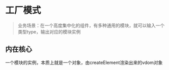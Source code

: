 # 工厂模式

> 业务场景：在一个高度集中化的组件，有多种通用的模块，就可以输入一个类型type，输出对应的模块实例

## 内在核心

一个模块的实例，本质上就是一个对象，由createElement渲染出来的vdom对象